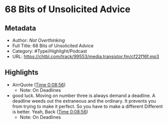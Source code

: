 # 68 Bits of Unsolicited Advice

## Metadata

* Author: *Not Overthinking*
* Full Title: 68 Bits of Unsolicited Advice
* Category: #Type/Highlight/Podcast
* URL: https://chtbl.com/track/99553/media.transistor.fm/cf22f16f.mp3

## Highlights

* AirrQuote ([Time 0:08:56](https://www.airr.io/quote/5f37243aa7c7e0ae0a99a87e))
  * Note: On Deadlines
* good luck. Moving on number three is always demand a deadline. A deadline weeds out the extraneous and the ordinary. It prevents you from trying to make it perfect. So you have to make a different Different is better. Yeah, Back ([Time 0:08:56](https://www.airr.io/quote/5edc26024a3a2c2245473960))
  * Note: On Deadlines
